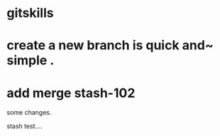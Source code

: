 # gitskills
# create a new branch is quick and~ simple .
# add merge  stash-102
some changes.

stash test....
